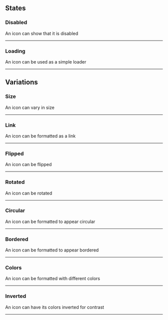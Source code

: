 ## States

### Disabled

An icon can show that it is disabled

<div class="example">
  <i class="disabled users icon"></i>
</div>

---

### Loading</h3>

An icon can be used as a simple loader

<div class="example">
  <i class="spinner loading icon"></i>
  <i class="notched circle loading icon"></i>
  <i class="asterisk loading icon"></i>
</div>

---

## Variations

### Size

An icon can vary in size

<div class="example">
  <i class="small home icon"></i>
  <i class="home icon"></i>
  <i class="large home icon"></i>
  <i class="big home icon"></i>
  <i class="huge home icon"></i>
  <i class="massive home icon"></i>
</div>

---

### Link

An icon can be formatted as a link

<div class="example">
  <i class="close icon link icon"></i>
  <i class="help icon link icon"></i>
</div>

---

### Flipped

An icon can be flipped

<div class="example">
  <i class="horizontally flipped cloud icon"></i>
  <i class="vertically flipped cloud icon"></i>
</div>

---

### Rotated

An icon can be rotated

<div class="example">
  <i class="clockwise rotated cloud icon"></i>
  <i class="counterclockwise rotated cloud icon"></i>
</div>

---

### Circular

An icon can be formatted to appear circular

<div class="example">
  <i class="circular users icon"></i>
  <i class="circular prime users icon"></i>
  <i class="circular inverted users icon"></i>
  <i class="circular inverted prime users icon"></i>
</div>

---

### Bordered

An icon can be formatted to appear bordered

<div class="example">
  <i class="bordered users icon"></i>
  <i class="bordered prime users icon"></i>
  <i class="bordered inverted alt users icon"></i>
  <i class="bordered inverted brandcolour users icon"></i>
</div>

---

### Colors

An icon can be formatted with different colors

<div class="example">
  <i class="prime users icon"></i>
  <i class="alt user icon"></i>
  <i class="red users icon"></i>
  <i class="brandcolour user icon"></i>
</div>

---

### Inverted

An icon can have its colors inverted for contrast

<div class="example">
  
  <a href="" class="showcode-btn">
    <i class="code icon"></i>
  </a>
  <i class="inverted prime users icon"></i>
  <i class="inverted alt user icon"></i>
  <i class="inverted red users icon"></i>
  <i class="inverted brandcolour user icon"></i>
</div>

---